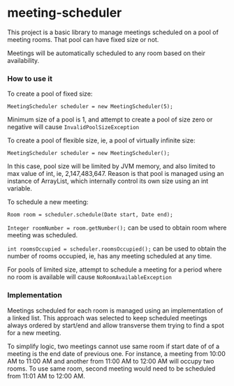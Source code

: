 # meeting-scheduler

This project is a basic library to manage meetings scheduled on a pool of meeting rooms. That pool can have fixed size or not. 

Meetings will be automatically scheduled to any room based on their availability.

### How to use it

To create a pool of fixed size:

```
MeetingScheduler scheduler = new MeetingScheduler(5);
```

Minimum size of a pool is 1, and attempt to create a pool of size zero or negative will cause ```InvalidPoolSizeException```

To create a pool of flexible size, ie, a pool of virtually infinite size:

```
MeetingScheduler scheduler = new MeetingScheduler();
```

In this case, pool size will be limited by JVM memory, and also limited to max value of int, ie, 2,147,483,647.
Reason is that pool is managed using an instance of ArrayList, which internally control its own size using an int variable.

To schedule a new meeting:

```
Room room = scheduler.schedule(Date start, Date end);
```

```Integer roomNumber = room.getNumber();``` can be used to obtain room where meeting was scheduled.

```int roomsOccupied = scheduler.roomsOccupied();``` can be used to obtain the number of rooms occupied, ie, has any meeting scheduled at any time.

For pools of limited size, attempt to schedule a meeting for a period where no room is available will cause ```NoRoomAvailableException```

### Implementation

Meetings scheduled for each room is managed using an implementation of a linked list. 
This approach was selected to keep scheduled meetings always ordered by start/end and allow transverse them trying to find a spot for a new meeting.  

To simplify logic, two meetings cannot use same room if start date of of a meeting is the end date of previous one. 
For instance, a meeting from 10:00 AM to 11:00 AM and another from 11:00 AM to 12:00 AM will occupy two rooms. 
To use same room, second meeting would need to be scheduled from 11:01 AM to 12:00 AM.